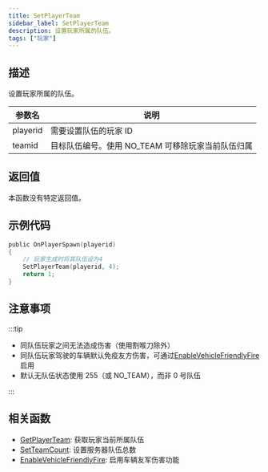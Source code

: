 ```yaml
---
title: SetPlayerTeam
sidebar_label: SetPlayerTeam
description: 设置玩家所属的队伍。
tags: ["玩家"]
---
```


## 描述

设置玩家所属的队伍。

| 参数名   | 说明                                              |
| -------- | ------------------------------------------------- |
| playerid | 需要设置队伍的玩家 ID                             |
| teamid   | 目标队伍编号。使用 NO_TEAM 可移除玩家当前队伍归属 |

## 返回值

本函数没有特定返回值。

## 示例代码

```c
public OnPlayerSpawn(playerid)
{
    // 玩家生成时将其队伍设为4
    SetPlayerTeam(playerid, 4);
    return 1;
}
```

## 注意事项

:::tip

- 同队伍玩家之间无法造成伤害（使用割喉刀除外）
- 同队伍玩家驾驶的车辆默认免疫友方伤害，可通过[EnableVehicleFriendlyFire](EnableVehicleFriendlyFire)启用
- 默认无队伍状态使用 255（或 NO_TEAM），而非 0 号队伍

:::

## 相关函数

- [GetPlayerTeam](GetPlayerTeam): 获取玩家当前所属队伍
- [SetTeamCount](SetTeamCount): 设置服务器队伍总数
- [EnableVehicleFriendlyFire](EnableVehicleFriendlyFire): 启用车辆友军伤害功能
